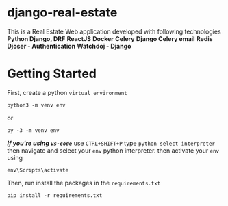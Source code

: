 # django-real-estate
This is a Real Estate Web application developed with following technologies
**Python Django, DRF**
**ReactJS**
**Docker**
**Celery**
**Django Celery email**
**Redis**
**Djoser - Authentication**
**Watchdoj - Django**

# Getting Started
First, create a python `virtual environment`
```
python3 -m venv env
``` 
or
```
py -3 -m venv env
```
***If you're using `vs-code`*** use ```CTRL+SHIFT+P``` type ```python select interpreter``` then navigate and select your ```env``` python interpreter. then activate your ```env``` using 
```
env\Scripts\activate
```
Then, run install the packages in the `requirements.txt`
```
pip install -r requirements.txt
```



